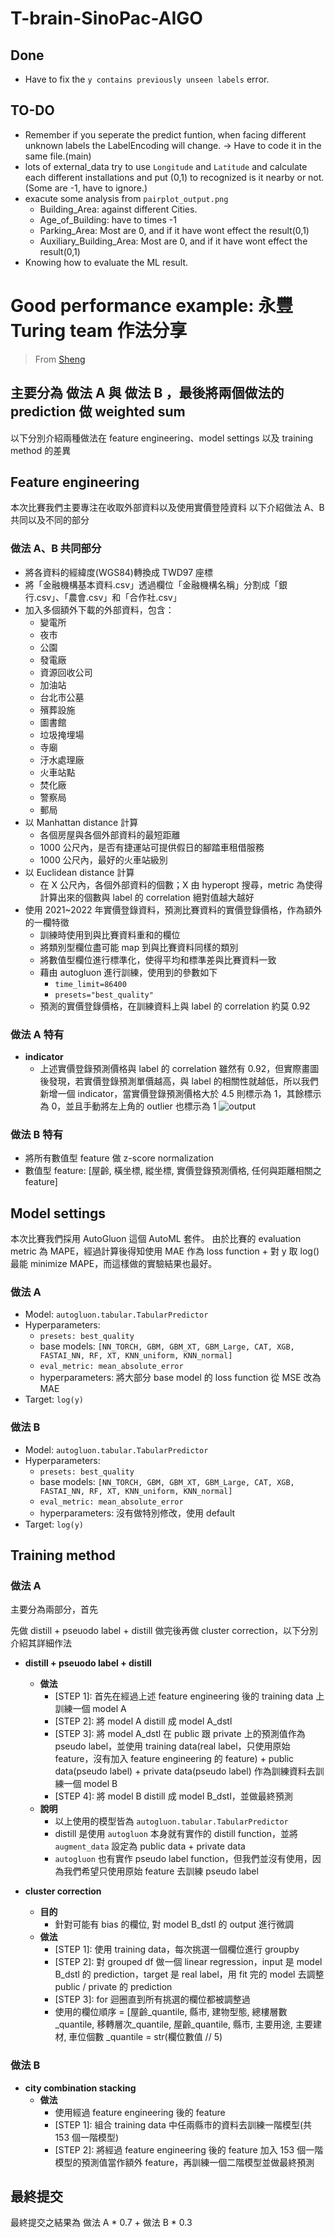 # T-brain-SinoPac-AIGO
## Done
- Have to fix the `y contains previously unseen labels` error.

## TO-DO
- Remember if you seperate the predict funtion, when facing different unknown labels the LabelEncoding will change. -> Have to code it in the same file.(main)
- lots of external_data try to use `Longitude` and `Latitude` and calculate each different installations and put (0,1) to recognized is it nearby or not.(Some are -1, have to ignore.)
- exacute some analysis from `pairplot_output.png`
    - Building_Area: against different Cities.
    - Age_of_Building: have to times -1
    - Parking_Area: Most are 0, and if it have wont effect the result(0,1)
    - Auxiliary_Building_Area: Most are 0, and if it have wont effect the result(0,1)
- Knowing how to evaluate the ML result.


# Good performance example: 永豐 Turing team 作法分享
> From [Sheng](https://hackmd.io/@shengchichi23/AI-GO-Turing-team)
## 主要分為 做法 A 與 做法 B ，最後將兩個做法的 prediction 做 weighted sum
以下分別介紹兩種做法在 feature engineering、model settings 以及 training method 的差異

## Feature engineering
本次比賽我們主要專注在收取外部資料以及使用實價登陸資料
以下介紹做法 A、B 共同以及不同的部分

### 做法 A、B 共同部分
- 將各資料的經緯度(WGS84)轉換成 TWD97 座標
- 將「金融機構基本資料.csv」透過欄位「金融機構名稱」分割成「銀行.csv」、「農會.csv」和「合作社.csv」
- 加入多個額外下載的外部資料，包含：
  - 變電所
  - 夜市
  - 公園
  - 發電廠
  - 資源回收公司
  - 加油站
  - 台北市公墓
  - 殯葬設施
  - 圖書館
  - 垃圾掩埋場
  - 寺廟
  - 汙水處理廠
  - 火車站點
  - 焚化廠
  - 警察局
  - 郵局
- 以 Manhattan distance 計算
  - 各個房屋與各個外部資料的最短距離
  - 1000 公尺內，是否有捷運站可提供假日的腳踏車租借服務
  - 1000 公尺內，最好的火車站級別
- 以 Euclidean distance 計算
  - 在 X 公尺內，各個外部資料的個數；X 由 hyperopt 搜尋，metric 為使得計算出來的個數與 label 的 correlation 絕對值越大越好
- 使用 2021~2022 年實價登錄資料，預測比賽資料的實價登錄價格，作為額外的一欄特徵
  - 訓練時使用到與比賽資料重和的欄位
  - 將類別型欄位盡可能 map 到與比賽資料同樣的類別
  - 將數值型欄位進行標準化，使得平均和標準差與比賽資料一致
  - 藉由 autogluon 進行訓練，使用到的參數如下
    - `time_limit=86400`
    - `presets="best_quality"`
  - 預測的實價登錄價格，在訓練資料上與 label 的 correlation 約莫 0.92

### 做法 A 特有
- **indicator**
  - 上述實價登錄預測價格與 label 的 correlation 雖然有 0.92，但實際畫圖後發現，若實價登錄預測單價越高，與 label 的相關性就越低，所以我們新增一個 indicator，當實價登錄預測價格大於 4.5 則標示為 1，其餘標示為 0，並且手動將左上角的 outlier 也標示為 1
    ![output](ryQnf-3Ba.png)
### 做法 B 特有
- 將所有數值型 feature 做 z-score normalization
- 數值型 feature: [屋齡, 橫坐標, 縱坐標, 實價登錄預測價格, 任何與距離相關之 feature]

## Model settings
本次比賽我們採用 AutoGluon 這個 AutoML 套件。
由於比賽的 evaluation metric 為 MAPE，經過計算後得知使用 MAE 作為 loss function + 對 y 取 log() 最能 minimize MAPE，而這樣做的實驗結果也最好。

### 做法 A
- Model: `autogluon.tabular.TabularPredictor`
- Hyperparameters:
  - `presets: best_quality`
  - base models: `[NN_TORCH, GBM, GBM_XT, GBM_Large, CAT, XGB, FASTAI_NN, RF, XT, KNN_uniform, KNN_normal]`
  - `eval_metric: mean_absolute_error`
  - hyperparameters: 將大部分 base model 的 loss function 從 MSE 改為 MAE
- Target: `log(y)`

### 做法 B
- Model: `autogluon.tabular.TabularPredictor`
- Hyperparameters:
  - `presets: best_quality`
  - base models: `[NN_TORCH, GBM, GBM_XT, GBM_Large, CAT, XGB, FASTAI_NN, RF, XT, KNN_uniform, KNN_normal]`
  - `eval_metric: mean_absolute_error`
  - hyperparameters: 沒有做特別修改，使用 default
- Target: `log(y)`

## Training method
### 做法 A
主要分為兩部分，首先

先做 distill + pseuodo label + distill 做完後再做 cluster correction，以下分別介紹其詳細作法

- **distill + pseuodo label + distill**
  - **做法**
    - [STEP 1]: 首先在經過上述 feature engineering 後的 training data 上訓練一個 model A
    - [STEP 2]: 將 model A distill 成 model A_dstl
    - [STEP 3]: 將 model A_dstl 在 public 跟 private 上的預測值作為 pseudo label，並使用 training data(real label，只使用原始 feature，沒有加入 feature engineering 的 feature) + public data(pseudo label) + private data(pseudo label) 作為訓練資料去訓練一個 model B
    - [STEP 4]: 將 model B distill 成 model B_dstl，並做最終預測
  - **說明**
    - 以上使用的模型皆為 `autogluon.tabular.TabularPredictor`
    - distill 是使用 `autogluon` 本身就有實作的 distill function，並將 `augment_data` 設定為 public data + private data
    - `autogluon` 也有實作 pseudo label function，但我們並沒有使用，因為我們希望只使用原始 feature 去訓練 pseudo label

- **cluster correction**
  - **目的**
    - 針對可能有 bias 的欄位, 對 model B_dstl 的 output 進行微調
  - **做法**
    - [STEP 1]: 使用 training data，每次挑選一個欄位進行 groupby
    - [STEP 2]: 對 grouped df 做一個 linear regression，input 是 model B_dstl 的 prediction，target 是 real label，用 fit 完的 model 去調整 public / private 的 prediction
    - [STEP 3]: for 迴圈直到所有挑選的欄位都被調整過
    - 使用的欄位順序 = [屋齡_quantile, 縣市, 建物型態, 總樓層數_quantile, 移轉層次_quantile, 屋齡_quantile, 縣市, 主要用途, 主要建材, 車位個數
      _quantile = str(欄位數值 // 5)

### 做法 B
- **city combination stacking**
  - **做法**
    - 使用經過 feature engineering 後的 feature
    - [STEP 1]: 組合 training data 中任兩縣市的資料去訓練一階模型(共 153 個一階模型)
    - [STEP 2]: 將經過 feature engineering 後的 feature 加入 153 個一階模型的預測值當作額外 feature，再訓練一個二階模型並做最終預測

## 最終提交
最終提交之結果為 做法 A * 0.7 + 做法 B * 0.3